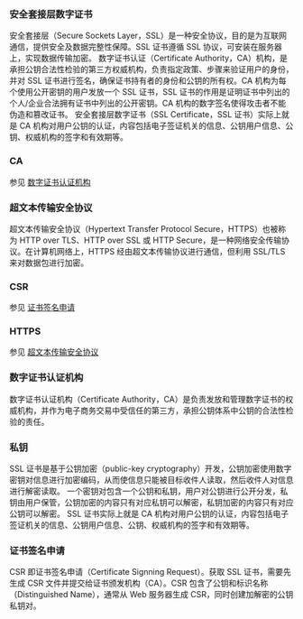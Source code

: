 

### 安全套接层数字证书

安全套接层（Secure Sockets Layer，SSL）是一种安全协议，目的是为互联网通信，提供安全及数据完整性保障。SSL 证书遵循 SSL 协议，可安装在服务器上，实现数据传输加密。
数字证书认证（Certificate Authority，CA）机构，是承担公钥合法性检验的第三方权威机构，负责指定政策、步骤来验证用户的身份，并对 SSL 证书进行签名，确保证书持有者的身份和公钥的所有权。CA 机构为每个使用公开密钥的用户发放一个 SSL 证书，SSL 证书的作用是证明证书中列出的个人/企业合法拥有证书中列出的公开密钥。CA 机构的数字签名使得攻击者不能伪造和篡改证书。
安全套接层数字证书（SSL Certificate，SSL 证书）实际上就是 CA 机构对用户公钥的认证，内容包括电子签证机关的信息、公钥用户信息、公钥、权威机构的签字和有效期等。



### CA

参见 [数字证书认证机构](https://intl.cloud.tencent.com/document/product/1007/30192)

### 超文本传输安全协议

超文本传输安全协议（Hypertext Transfer Protocol Secure，HTTPS）也被称为 HTTP over TLS、HTTP over SSL 或 HTTP Secure，是一种网络安全传输协议。在计算机网络上，HTTPS 经由超文本传输协议进行通信，但利用 SSL/TLS 来对数据包进行加密。

### CSR

参见 [证书签名申请](https://intl.cloud.tencent.com/document/product/1007/30192)



### HTTPS

参见 [超文本传输安全协议](https://intl.cloud.tencent.com/document/product/1007/30192)



### 数字证书认证机构

数字证书认证机构（Certificate Authority，CA）是负责发放和管理数字证书的权威机构，并作为电子商务交易中受信任的第三方，承担公钥体系中公钥的合法性检验的责任。

### 私钥

SSL 证书是基于公钥加密（public-key cryptography）开发，公钥加密使用数字密钥对信息进行加密编码，从而使信息只能被目标收件人读取，然后收件人对信息进行解密读取。
一个密钥对包含一个公钥和私钥，用户对公钥进行公开分发，私钥由用户保管，公钥加密的内容只有对应私钥可以解密，私钥加密的内容只有对应公钥可以解密。
SSL 证书实际上就是 CA 机构对用户公钥的认证，内容包括电子签证机关的信息、公钥用户信息、公钥、权威机构的签字和有效期等。



### 证书签名申请

CSR 即证书签名申请（Certificate Signning Request）。获取 SSL 证书，需要先生成 CSR 文件并提交给证书颁发机构（CA）。CSR 包含了公钥和标识名称（Distinguished Name），通常从 Web 服务器生成 CSR，同时创建加解密的公钥私钥对。